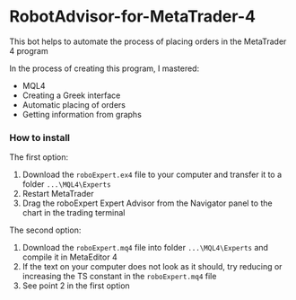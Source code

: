 # RobotAdvisor-for-MetaTrader-4
This bot helps to automate the process of placing orders in the MetaTrader 4 program

In the process of creating this program, I mastered:
- MQL4
- Creating a Greek interface
- Automatic placing of orders
- Getting information from graphs

### How to install
The first option:
1. Download the `roboExpert.ex4` file to your computer and transfer it to a folder `...\MQL4\Experts`
2. Restart MetaTrader
3. Drag the roboExpert Expert Advisor from the Navigator panel to the chart in the trading terminal

The second option:
1. Download the `roboExpert.mq4` file into folder `...\MQL4\Experts` and compile it in MetaEditor 4
2. If the text on your computer does not look as it should, try reducing or increasing the TS constant in the `roboExpert.mq4` file
3. See point 2 in the first option
